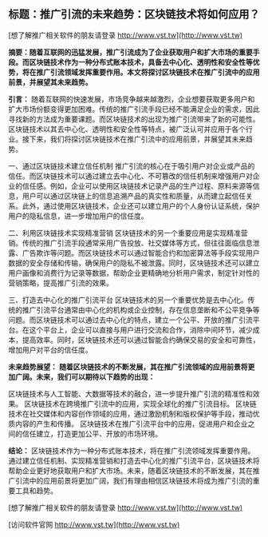 ## **标题：推广引流的未来趋势：区块链技术将如何应用？**

[想了解推广相关软件的朋友请登录 http://www.vst.tw](http://www.vst.tw)

**摘要：随着互联网的迅猛发展，推广引流成为了企业获取用户和扩大市场的重要手段。而区块链技术作为一种分布式账本技术，具备去中心化、透明性和安全性等优势，将在推广引流领域发挥重要作用。本文将探讨区块链技术在推广引流中的应用前景，并展望其未来趋势。**

**引言：**
随着互联网的快速发展，市场竞争越来越激烈，企业想要获取更多用户和扩大市场份额变得更加困难。传统的推广引流手段已经不能满足企业的需求，因此寻找新的方法成为重要课题。而区块链技术的出现为推广引流带来了新的可能性。区块链技术以其去中心化、透明性和安全性等特点，被广泛认可并应用于各个行业。接下来，我们将探讨区块链技术在推广引流中的应用前景，并展望其未来趋势。

一、通过区块链技术建立信任机制
推广引流的核心在于吸引用户对企业或产品的信任。而区块链技术可以通过建立去中心化、不可篡改的信任机制来增强用户对企业的信任感。例如，企业可以使用区块链技术记录产品的生产过程、原料来源等信息，用户可以通过区块链上的信息追溯产品的真实性和质量，从而建立起信任关系。此外，通过使用区块链技术，企业还可以建立用户的个人身份认证系统，保护用户的隐私信息，进一步增加用户的信任度。

二、利用区块链技术实现精准营销
区块链技术的另一个重要应用是实现精准营销。传统的推广引流手段通常采用广告投放、社交媒体等方式，但往往面临信息泄露、广告欺诈等问题。而区块链技术可以通过智能合约和加密算法等手段实现用户数据的安全存储和传输，确保用户的隐私不被泄露。同时，区块链技术还可以建立用户画像和消费行为记录等数据，帮助企业更精确地分析用户需求，制定针对性的营销策略，提高推广引流的效果。

三、打造去中心化的推广引流平台
区块链技术的另一个重要优势是去中心化。传统的推广引流平台通常由中心化的机构或企业控制，存在信息垄断和不公平竞争等问题。而区块链技术可以通过去中心化的特点，建立一个公平、开放的推广引流平台。在这个平台上，企业可以直接与用户进行交流和合作，消除中间环节，减少成本，提高效率。同时，区块链技术还可以通过智能合约确保交易的安全和可靠性，增加用户对平台的信任度。

**未来趋势展望：**
**随着区块链技术的不断发展，其在推广引流领域的应用前景将更加广阔。未来，我们可以期待以下趋势的出现：**

区块链技术与人工智能、大数据等技术的融合，进一步提升推广引流的精准性和效果。
区块链技术在跨境推广引流中的应用，实现全球化的推广引流目标。
区块链技术在社交媒体和内容创作领域的应用，通过激励机制和版权保护等手段，推动优质内容的产生和传播。
区块链技术在推广引流平台中的应用，促进用户和企业之间的信任建立，打造更加公平、开放的市场环境。

**结论：**
区块链技术作为一种分布式账本技术，将在推广引流领域发挥重要作用。通过建立信任机制、实现精准营销和打造去中心化的推广引流平台，区块链技术将帮助企业更好地获取用户和扩大市场。未来，随着区块链技术的不断发展，其在推广引流中的应用前景将更加广阔，我们有理由相信区块链技术将成为推广引流的重要工具和趋势。

[想了解推广相关软件的朋友请登录 http://www.vst.tw](http://www.vst.tw)


[访问软件官网 http://www.vst.tw](http://www.vst.tw)

